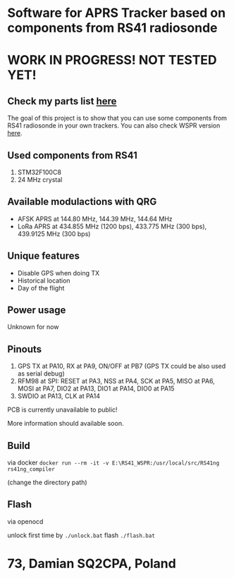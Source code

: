 # Software for APRS Tracker based on components from RS41 radiosonde

# WORK IN PROGRESS! NOT TESTED YET!

## Check my parts list [here](https://github.com/SQ2CPA/parts)

The goal of this project is to show that you can use some components from RS41 radiosonde in your own trackers.
You can also check WSPR version [here](https://github.com/SQ2CPA/RS41_WSPR).

## Used components from RS41

1. STM32F100C8
2. 24 MHz crystal

## Available modulactions with QRG

-   AFSK APRS at 144.80 MHz, 144.39 MHz, 144.64 MHz
-   LoRa APRS at 434.855 MHz (1200 bps), 433.775 MHz (300 bps), 439.9125 MHz (300 bps)

## Unique features

-   Disable GPS when doing TX
-   Historical location
-   Day of the flight

## Power usage

Unknown for now

## Pinouts

1. GPS TX at PA10, RX at PA9, ON/OFF at PB7 (GPS TX could be also used as serial debug)
2. RFM98 at SPI: RESET at PA3, NSS at PA4, SCK at PA5, MISO at PA6, MOSI at PA7, DIO2 at PA13, DIO1 at PA14, DIO0 at PA15
3. SWDIO at PA13, CLK at PA14

PCB is currently unavailable to public!

More information should available soon.

## Build

via docker
`docker run --rm -it -v E:\RS41_WSPR:/usr/local/src/RS41ng rs41ng_compiler`

(change the directory path)

## Flash

via openocd

unlock first time by `./unlock.bat`
flash `./flash.bat`

# 73, Damian SQ2CPA, Poland
